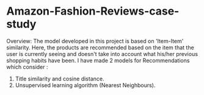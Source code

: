 # Amazon-Fashion-Reviews-case-study

Overview:
The model developed in this project is based on 'Item-Item' similarity. Here, the products are recommended based on the item that the user is currently seeing and doesn't take into account what his/her previous shopping habits have been. 
I have made 2 models for Recommendations which consider :
1. Title similarity and cosine distance.
2. Unsupervised learning algorithm (Nearest Neighbours).

